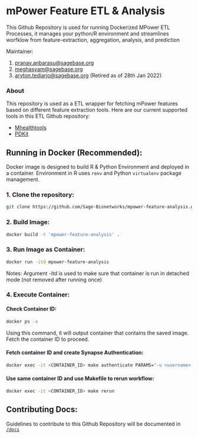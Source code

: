# mPower Feature ETL & Analysis
This Github Repository is used for running Dockerized MPower ETL Processes, it manages your python/R environment and streamlines worfklow from feature-extraction, aggregation, analysis, and prediction

Maintainer: 
1. pranav.anbarasu@sagebase.org
2. meghasyam@sagebase.org
3. aryton.tediarjo@sagebase.org (Retired as of 28th Jan 2022)

### About
This repository is used as a ETL wrapper for fetching mPower features based on different feature extraction tools. 
Here are our current supported tools in this ETL Github repository:
- [Mhealthtools](https://github.com/Sage-Bionetworks/mhealthtools/blob/master/R/get_tapping_features.R)
- [PDKit](https://github.com/pdkit/pdkit)

## Running in Docker (Recommended):
Docker image is designed to build R & Python Environment and deployed in a container. Environment in R uses `renv` and Python `virtualenv` package management.  

### 1. Clone the repository: 
```zsh
git clone https://github.com/Sage-Bionetworks/mpower-feature-analysis.git
```
### 2. Build Image:
```zsh
docker build -t 'mpower-feature-analysis' .
```
### 3. Run Image as Container:
```zsh
docker run -itd mpower-feature-analysis
```
Notes: Argument -itd is used to make sure that container is run in detached mode (not removed after running once)

### 4. Execute Container:
#### Check Container ID:
```zsh
docker ps -a
```
Using this command, it will output container that contains the saved image. Fetch the container ID to proceed.

#### Fetch container ID and create Synapse Authentication:
```zsh
docker exec -it <CONTAINER_ID> make authenticate PARAMS="-u <username> -p <password> -g <git_token>"
```


#### Use same container ID and use Makefile to rerun workflow:
```zsh
docker exec -it <CONTAINER_ID> make rerun
```

## Contributing Docs:
Guidelines to contribute to this Github Repository will be documented in [`/docs`](https://github.com/Sage-Bionetworks/mpower-feature-analysis/tree/master/docs)
